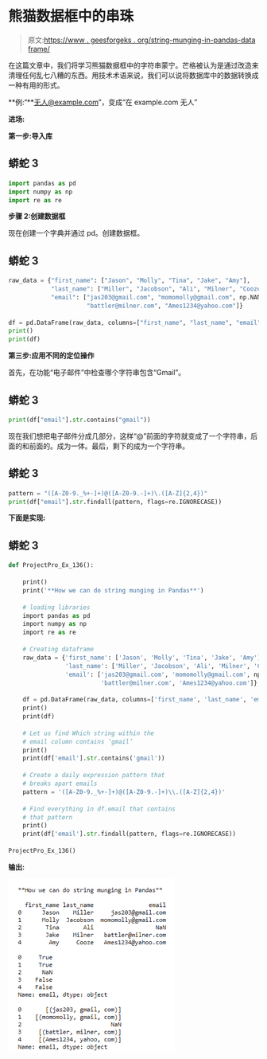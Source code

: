 # 熊猫数据框中的串珠

> 原文:[https://www . geesforgeks . org/string-munging-in-pandas-data frame/](https://www.geeksforgeeks.org/string-munging-in-pandas-dataframe/)

在这篇文章中，我们将学习熊猫数据框中的字符串蒙宁。芒格被认为是通过改造来清理任何乱七八糟的东西。用技术术语来说，我们可以说将数据库中的数据转换成一种有用的形式。

**例:“**无人@example.com”，变成“在 example.com 无人”

**进场:**

**第一步:导入库**

## 蟒蛇 3

```py
import pandas as pd
import numpy as np
import re as re
```

**步骤 2:创建数据框**

现在创建一个字典并通过 pd。创建数据框。

## 蟒蛇 3

```py
raw_data = {"first_name": ["Jason", "Molly", "Tina", "Jake", "Amy"],
            "last_name": ["Miller", "Jacobson", "Ali", "Milner", "Cooze"],
            "email": ["jas203@gmail.com", "momomolly@gmail.com", np.NAN,
                      "battler@milner.com", "Ames1234@yahoo.com"]}

df = pd.DataFrame(raw_data, columns=["first_name", "last_name", "email"])
print()
print(df)
```

**第三步:应用不同的定位操作**

首先，在功能“电子邮件”中检查哪个字符串包含“Gmail”。

## 蟒蛇 3

```py
print(df["email"].str.contains("gmail"))
```

现在我们想把电子邮件分成几部分，这样“@”前面的字符就变成了一个字符串，后面的和前面的。成为一体。最后，剩下的成为一个字符串。

## 蟒蛇 3

```py
pattern = "([A-Z0-9._%+-]+)@([A-Z0-9.-]+)\.([A-Z]{2,4})"
print(df["email"].str.findall(pattern, flags=re.IGNORECASE))
```

**下面是实现:**

## 蟒蛇 3

```py
def ProjectPro_Ex_136():

    print()
    print('**How we can do string munging in Pandas**')

    # loading libraries
    import pandas as pd
    import numpy as np
    import re as re

    # Creating dataframe
    raw_data = {'first_name': ['Jason', 'Molly', 'Tina', 'Jake', 'Amy'],
                'last_name': ['Miller', 'Jacobson', 'Ali', 'Milner', 'Cooze'],
                'email': ['jas203@gmail.com', 'momomolly@gmail.com', np.NAN,
                          'battler@milner.com', 'Ames1234@yahoo.com']}

    df = pd.DataFrame(raw_data, columns=['first_name', 'last_name', 'email'])
    print()
    print(df)

    # Let us find Which string within the 
    # email column contains ‘gmail’
    print()
    print(df['email'].str.contains('gmail'))

    # Create a daily expression pattern that
    # breaks apart emails
    pattern = '([A-Z0-9._%+-]+)@([A-Z0-9.-]+)\\.([A-Z]{2,4})'

    # Find everything in df.email that contains
    # that pattern
    print()
    print(df['email'].str.findall(pattern, flags=re.IGNORECASE))

ProjectPro_Ex_136()
```

**输出:**

![](img/8a681e3aeeeeeebdbed9301e1184a416.png)